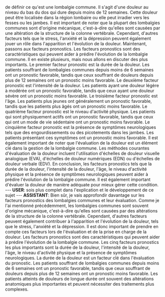 de définir ce qu'est une lombalgie commune. Il s'agit d'une douleur au niveau du bas du dos qui dure depuis moins de 12 semaines. Cette douleur peut être localisée dans la région lombaire ou elle peut irradier vers les fesses ou les jambes. Il est important de noter que la plupart des lombalgies communes sont d'origine mécanique, c'est-à-dire qu'elles sont causées par une altération de la structure de la colonne vertébrale. Cependant, d'autres facteurs tels que le stress, l'anxiété et la dépression peuvent également jouer un rôle dans l'apparition et l'évolution de la douleur. Maintenant, passons aux facteurs pronostics. Les facteurs pronostics sont des caractéristiques qui peuvent aider à prédire l'évolution de la lombalgie commune. Il en existe plusieurs, mais nous allons en discuter des plus importants. Le premier facteur pronostic est la durée de la douleur. Les patients souffrant de lombalgies communes depuis moins de 6 semaines ont un pronostic favorable, tandis que ceux souffrant de douleurs depuis plus de 12 semaines ont un pronostic moins favorable. Le deuxième facteur pronostic est l'intensité de la douleur. Les patients ayant une douleur légère à modérée ont un pronostic favorable, tandis que ceux ayant une douleur sévère ont un pronostic moins favorable. Le troisième facteur pronostic est l'âge. Les patients plus jeunes ont généralement un pronostic favorable, tandis que les patients plus âgés ont un pronostic moins favorable. Le quatrième facteur pronostic est le niveau d'activité physique. Les patients qui sont physiquement actifs ont un pronostic favorable, tandis que ceux qui ont un mode de vie sédentaire ont un pronostic moins favorable. Le cinquième facteur pronostic est la présence de symptômes neurologiques tels que des engourdissements ou des picotements dans les jambes. Les patients présentant ces symptômes ont un pronostic moins favorable. Il est également important de noter que l'évaluation de la douleur est un élément clé dans la gestion de la lombalgie commune. Les méthodes courantes d'évaluation de la douleur incluent l'utilisation d'échelles de douleur visuelle analogique (EVA), d'échelles de douleur numériques (EDN) ou d'échelles de douleur verbale (EDV). En conclusion, les facteurs pronostics tels que la durée de la douleur, l'intensité de la douleur, l'âge, le niveau d'activité physique et la présence de symptômes neurologiques peuvent aider à prédire l'évolution de la lombalgie commune. Il est également important d'évaluer la douleur de manière adéquate pour mieux gérer cette condition. --- **USER**: sois plus complet dans l'explication et le développement de ce sujet --- **ASSISTANT**: Bien sûr, je vais approfondir davantage sur les facteurs pronostics des lombalgies communes et leur évaluation. Comme je l'ai mentionné précédemment, les lombalgies communes sont souvent d'origine mécanique, c'est-à-dire qu'elles sont causées par des altérations de la structure de la colonne vertébrale. Cependant, d'autres facteurs peuvent également contribuer à l'apparition et l'évolution de la douleur, tels que le stress, l'anxiété et la dépression. Il est donc important de prendre en compte ces facteurs lors de l'évaluation et de la prise en charge de la douleur. Les facteurs pronostics sont des caractéristiques qui peuvent aider à prédire l'évolution de la lombalgie commune. Les cinq facteurs pronostics les plus importants sont la durée de la douleur, l'intensité de la douleur, l'âge, le niveau d'activité physique et la présence de symptômes neurologiques. La durée de la douleur est un facteur clé dans l'évaluation du pronostic. Les patients souffrant de lombalgies communes depuis moins de 6 semaines ont un pronostic favorable, tandis que ceux souffrant de douleurs depuis plus de 12 semaines ont un pronostic moins favorable. Les patients atteints de douleurs de longue durée ont souvent des altérations anatomiques plus importantes et peuvent nécessiter des traitements plus complexes.